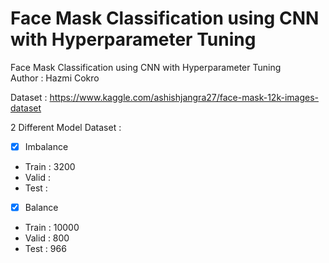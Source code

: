 # Face Mask Classification using CNN with Hyperparameter Tuning

Face Mask Classification using CNN with Hyperparameter Tuning \
Author : Hazmi Cokro

Dataset : https://www.kaggle.com/ashishjangra27/face-mask-12k-images-dataset

2 Different Model Dataset : 
- [x] Imbalance
- Train : 3200
- Valid :
- Test :

- [x] Balance 
- Train : 10000
- Valid : 800
- Test : 966
